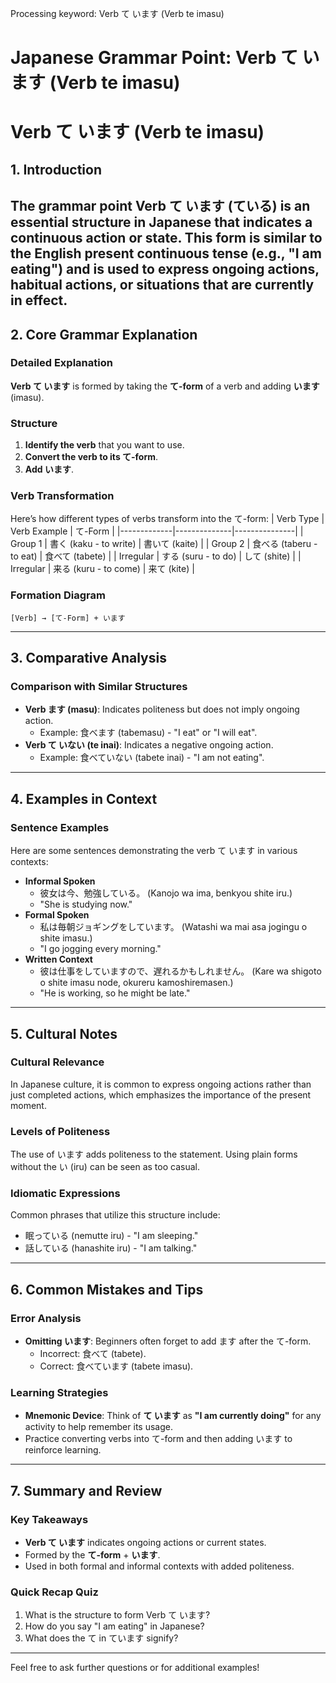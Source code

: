 Processing keyword: Verb て います (Verb te imasu)
# Japanese Grammar Point: Verb て います (Verb te imasu)
# Verb て います (Verb te imasu)
## 1. Introduction
The grammar point **Verb て います (ている)** is an essential structure in Japanese that indicates a continuous action or state. This form is similar to the English present continuous tense (e.g., "I am eating") and is used to express ongoing actions, habitual actions, or situations that are currently in effect.
---
## 2. Core Grammar Explanation
### Detailed Explanation
**Verb て います** is formed by taking the **て-form** of a verb and adding **います** (imasu). 
### Structure
1. **Identify the verb** that you want to use.
2. **Convert the verb to its て-form**.
3. **Add います**.
### Verb Transformation
Here’s how different types of verbs transform into the て-form:
| Verb Type   | Verb Example | て-Form       |
|-------------|--------------|---------------|
| Group 1     | 書く (kaku - to write) | 書いて (kaite) |
| Group 2     | 食べる (taberu - to eat) | 食べて (tabete) |
| Irregular    | する (suru - to do)     | して (shite)   |
| Irregular    | 来る (kuru - to come)    | 来て (kite)    |
### Formation Diagram
```
[Verb] → [て-Form] + います
```
---
## 3. Comparative Analysis
### Comparison with Similar Structures
- **Verb ます (masu)**: Indicates politeness but does not imply ongoing action.
  - Example: 食べます (tabemasu) - "I eat" or "I will eat".
- **Verb て いない (te inai)**: Indicates a negative ongoing action.
  - Example: 食べていない (tabete inai) - "I am not eating".
---
## 4. Examples in Context
### Sentence Examples
Here are some sentences demonstrating the verb て います in various contexts:
- **Informal Spoken**
  - 彼女は今、勉強している。 (Kanojo wa ima, benkyou shite iru.)
  - "She is studying now."
- **Formal Spoken**
  - 私は毎朝ジョギングをしています。 (Watashi wa mai asa jogingu o shite imasu.)
  - "I go jogging every morning."
- **Written Context**
  - 彼は仕事をしていますので、遅れるかもしれません。 (Kare wa shigoto o shite imasu node, okureru kamoshiremasen.)
  - "He is working, so he might be late."
---
## 5. Cultural Notes
### Cultural Relevance
In Japanese culture, it is common to express ongoing actions rather than just completed actions, which emphasizes the importance of the present moment. 
### Levels of Politeness
The use of います adds politeness to the statement. Using plain forms without the い (iru) can be seen as too casual.
### Idiomatic Expressions
Common phrases that utilize this structure include:
- 眠っている (nemutte iru) - "I am sleeping."
- 話している (hanashite iru) - "I am talking."
---
## 6. Common Mistakes and Tips
### Error Analysis
- **Omitting います**: Beginners often forget to add ます after the て-form.
  - Incorrect: 食べて (tabete).
  - Correct: 食べています (tabete imasu).
### Learning Strategies
- **Mnemonic Device**: Think of **て います** as **"I am currently doing"** for any activity to help remember its usage.
- Practice converting verbs into て-form and then adding います to reinforce learning.
---
## 7. Summary and Review
### Key Takeaways
- **Verb て います** indicates ongoing actions or current states.
- Formed by the **て-form** + **います**.
- Used in both formal and informal contexts with added politeness.
### Quick Recap Quiz
1. What is the structure to form Verb て います?
2. How do you say "I am eating" in Japanese?
3. What does the て in ています signify?
---
Feel free to ask further questions or for additional examples!
